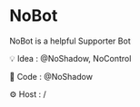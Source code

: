 <h1>NoBot</h1>

NoBot is a helpful Supporter Bot

<p>💡 Idea : @NoShadow, NoControl</p>
<p>📁 Code : @NoShadow</p>
<p>⚙️ Host : / </p>
